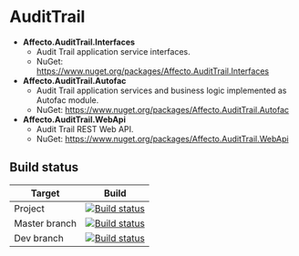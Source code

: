 # AuditTrail
* **Affecto.AuditTrail.Interfaces**
  * Audit Trail application service interfaces.
  * NuGet: https://www.nuget.org/packages/Affecto.AuditTrail.Interfaces
* **Affecto.AuditTrail.Autofac**
  * Audit Trail application services and business logic implemented as Autofac module.
  * NuGet: https://www.nuget.org/packages/Affecto.AuditTrail.Autofac
* **Affecto.AuditTrail.WebApi**
  * Audit Trail REST Web API.
  * NuGet: https://www.nuget.org/packages/Affecto.AuditTrail.WebApi

## Build status

| Target | Build |
| -----------------------|------------------|
| Project | [![Build status](https://ci.appveyor.com/api/projects/status/09loo7rk560xfhqv?svg=true)](https://ci.appveyor.com/project/johannesvaltonen/dotnet-audittrail) |
| Master branch | [![Build status](https://ci.appveyor.com/api/projects/status/09loo7rk560xfhqv/branch/master?svg=true)](https://ci.appveyor.com/project/johannesvaltonen/dotnet-audittrail/branch/master) |
| Dev branch | [![Build status](https://ci.appveyor.com/api/projects/status/09loo7rk560xfhqv/branch/dev?svg=true)](https://ci.appveyor.com/project/johannesvaltonen/dotnet-audittrail/branch/dev) |
